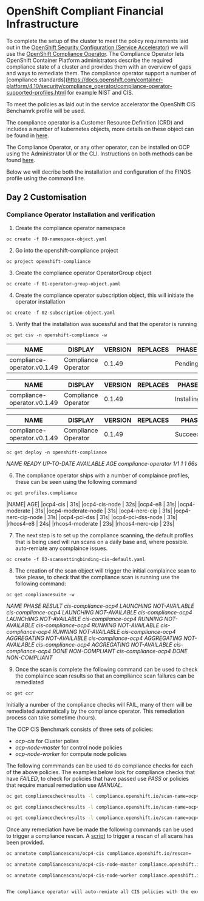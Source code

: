 # OpenShift Compliant Financial Infrastructure

To complete the setup of the cluster to meet the policy requirements laid out in the [OpenShift Security Configuration (Service Accelerator)](accelerators/kubernetes/ocp/sat_rh_ocp.adoc) we will use the [OpenShift Compliance Operator](https://docs.openshift.com/container-platform/4.10/security/compliance_operator/compliance-operator-release-notes.html). The Compliance Operator lets OpenShift Container Platform administrators describe the required compliance state of a cluster and provides them with an overview of gaps and ways to remediate them. The compliance operator support a number of [compliance standards](https://docs.openshift.com/container-platform/4.10/security/compliance_operator/compliance-operator-supported-profiles.html for example NIST and CIS. 

To meet the policies as laid out in the service accelerator the OpenShift CIS Benchamrk profile will be used.

The compliance operator is a Customer Resource Definition (CRD) and includes a number of kubernetes objects, more details on these object can be found in [here](https://github.com/openshift/compliance-operator/blob/master/doc/crds.md). 

The Compliance Operator, or any other operator, can be installed on OCP using the Administrator UI or the CLI. Instructions on both methods can be found [here](https://docs.openshift.com/container-platform/4.10/security/compliance_operator/compliance-operator-installation.html). 

Below we will decribe both the installation and configuration of the FINOS profile using the command line. 

## Day 2 Customisation 

### Compliance Operator Installation and verification

1. Create the compliance operator namespace

`oc create -f 00-namespace-object.yaml`

2. Go into the openshift-compliance project

`oc project openshift-compliance`

3. Create the compliance operator OperatorGroup object

`oc create -f 01-operator-group-object.yaml`

4. Create the compliance operator subscription object, this will initiate the operator installation 

`oc create -f 02-subscription-object.yaml`

5. Verify that the installation was sucessful and that the operator is running

`oc get csv -n openshift-compliance -w`

|NAME                         |DISPLAY             |VERSION   |REPLACES  | PHASE   |
| -------                     | --------           | -------- | -------- | --------|
|compliance-operator.v0.1.49  |Compliance Operator |0.1.49    |          | Pending |

|NAME                         |DISPLAY             |VERSION   |REPLACES  | PHASE   |
| -------                     | --------           | -------- | -------- | --------|
|compliance-operator.v0.1.49  |Compliance Operator |0.1.49    |          |Installing|

|NAME                         |DISPLAY             |VERSION   |REPLACES  | PHASE   |
| -------                     | --------           | -------- | -------- | --------|
|compliance-operator.v0.1.49  |Compliance Operator |0.1.49    |          |Succeeded |

`oc get deploy -n openshift-compliance`

*NAME                  READY   UP-TO-DATE   AVAILABLE   AGE
compliance-operator   1/1     1            1           66s*


6. The compliance operator ships with a number of complaince profiles, these can be seen using the following command

`oc get profiles.compliance`

|NAME|                 AGE|
|ocp4-cis |            31s|
|ocp4-cis-node  |      32s|
|ocp4-e8      |        31s|
|ocp4-moderate   |     31s|
|ocp4-moderate-node |  31s|
|ocp4-nerc-cip  |      31s|
|ocp4-nerc-cip-node  | 31s|
|ocp4-pci-dss    |     31s|
|ocp4-pci-dss-node  |  31s|
|rhcos4-e8      |      24s|
|rhcos4-moderate  |    23s|
|rhcos4-nerc-cip   |   23s|


7. The next step is to set up the compliance scanning, the default profiles that is being used will run scans on a daily base and, where possible. auto-remiate any complaince issues.

`oc create -f 03-scansettingbinding-cis-default.yaml`

8. The creation of the scan object will trigger the initial complaince scan to take please, to check that the compliance scan is running use the following command: 

`oc get compliancesuite -w`

*NAME                  PHASE       RESULT
cis-compliance-ocp4   LAUNCHING   NOT-AVAILABLE
cis-compliance-ocp4   LAUNCHING   NOT-AVAILABLE
cis-compliance-ocp4   LAUNCHING   NOT-AVAILABLE
cis-compliance-ocp4   RUNNING     NOT-AVAILABLE
cis-compliance-ocp4   RUNNING     NOT-AVAILABLE
cis-compliance-ocp4   RUNNING     NOT-AVAILABLE
cis-compliance-ocp4   AGGREGATING   NOT-AVAILABLE
cis-compliance-ocp4   AGGREGATING   NOT-AVAILABLE
cis-compliance-ocp4   AGGREGATING   NOT-AVAILABLE
cis-compliance-ocp4   DONE          NON-COMPLIANT
cis-compliance-ocp4   DONE          NON-COMPLIANT*

9. Once the scan is complete the following command can be used to check the complaince scan results so that an compliance scan failures can be remediated

`oc get ccr`

Initially a number of the compliance checks will FAIL, many of them will be remediated automatically by the compliance operator. This remediation process can take sometime (hours). 

The OCP CIS Benchmark consists of three sets of policies:

- *ocp-cis* for Cluster polies
- *ocp-node-master* for control node policies
- *ocp-node-worker* for compute node policies

The following commmands can be used to do compliance checks for each of the above policies. The examples below look for compliance checks that have *FAILED*, to check for policies that have passed use *PASS* or policies that require manual remediation use *MANUAL*.

```bash
oc get compliancecheckresults -l compliance.openshift.io/scan-name=ocp4-cis,compliance.openshift.io/check-status=FAIL

oc get compliancecheckresults -l compliance.openshift.io/scan-name=ocp4-cis-node-master,compliance.openshift.io/check-status=FAIL

oc get compliancecheckresults -l compliance.openshift.io/scan-name=ocp4-cis-node-worker,compliance.openshift.io/check-status=FAIL
```

Once any remediation have be made the following commands can be used to trigger a compliance rescan. A [script](rescan.sh) to trigger a rescan of all scans has been provided. 

```bash
oc annotate compliancescans/ocp4-cis compliance.openshift.io/rescan=

oc annotate compliancescans/ocp4-cis-node-master compliance.openshift.io/rescan=

oc annotate compliancescans/ocp4-cis-node-worker compliance.openshift.io/rescan=


The compliance operator will auto-remiate all CIS policies with the exception of those policies that the CIS define as requirement manual rediation. In the next section we will address these [manual remdiations](accelerators/kubernetes/ocp/gcp/04_remediation_of_manual_CIS_controls).
